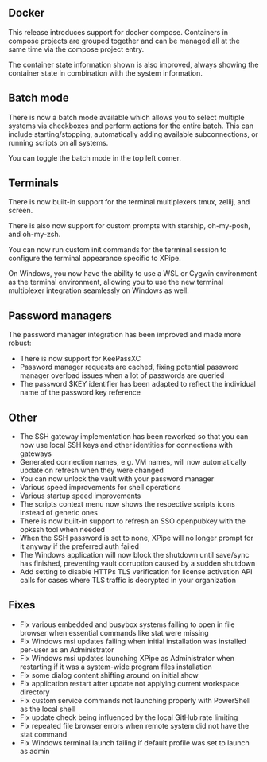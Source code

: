 ## Docker

This release introduces support for docker compose. Containers in compose projects are grouped together and can be managed all at the same time via the compose project entry.

The container state information shown is also improved, always showing the container state in combination with the system information.

## Batch mode

There is now a batch mode available which allows you to select multiple systems via checkboxes and perform actions for the entire batch. This can include starting/stopping, automatically adding available subconnections, or running scripts on all systems.

You can toggle the batch mode in the top left corner.

## Terminals

There is now built-in support for the terminal multiplexers tmux, zellij, and screen.

There is also now support for custom prompts with starship, oh-my-posh, and oh-my-zsh.

You can now run custom init commands for the terminal session to configure the terminal appearance specific to XPipe.

On Windows, you now have the ability to use a WSL or Cygwin environment as the terminal environment, allowing you to use the new terminal multiplexer integration seamlessly on Windows as well.

## Password managers

The password manager integration has been improved and made more robust:
- There is now support for KeePassXC
- Password manager requests are cached, fixing potential password manager overload issues when a lot of passwords are queried
- The password $KEY identifier has been adapted to reflect the individual name of the password key reference

## Other

- The SSH gateway implementation has been reworked so that you can now use local SSH keys and other identities for connections with gateways
- Generated connection names, e.g. VM names, will now automatically update on refresh when they were changed
- You can now unlock the vault with your password manager
- Various speed improvements for shell operations
- Various startup speed improvements
- The scripts context menu now shows the respective scripts icons instead of generic ones
- There is now built-in support to refresh an SSO openpubkey with the opkssh tool when needed
- When the SSH password is set to none, XPipe will no longer prompt for it anyway if the preferred auth failed
- The Windows application will now block the shutdown until save/sync has finished, preventing vault corruption caused by a sudden shutdown
- Add setting to disable HTTPs TLS verification for license activation API calls for cases where TLS traffic is decrypted in your organization

## Fixes

- Fix various embedded and busybox systems failing to open in file browser when essential commands like stat were missing
- Fix Windows msi updates failing when initial installation was installed per-user as an Administrator
- Fix Windows msi updates launching XPipe as Administrator when restarting if it was a system-wide program files installation
- Fix some dialog content shifting around on initial show
- Fix application restart after update not applying current workspace directory
- Fix custom service commands not launching properly with PowerShell as the local shell
- Fix update check being influenced by the local GitHub rate limiting
- Fix repeated file browser errors when remote system did not have the stat command
- Fix Windows terminal launch failing if default profile was set to launch as admin
